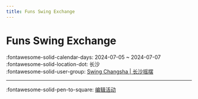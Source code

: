 ```yaml
---
title: Funs Swing Exchange
---
```


# Funs Swing Exchange 

:fontawesome-solid-calendar-days: 2024-07-05 ~ 2024-07-07  
:fontawesome-solid-location-dot: 长沙  
:fontawesome-solid-user-group: [Swing Changsha | 长沙摇摆](https://swing.kids/zh_CN/swing-chang-sha)  


---

:fontawesome-solid-pen-to-square: [编辑活动](https://github.com/swingdance/events/issues/new?assignees=&labels=update+event&projects=&template=03-update_entity.yml&title=Update%20Event%3A%20zh_CN%20%E2%80%A2%20Funs%20Swing%20Exchange&region=zh_CN&year=2024&id=funs-swing-exchange&name=Funs%20Swing%20Exchange&org_id=swing-chang-sha)
